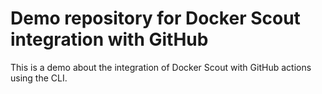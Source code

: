 # Demo repository for Docker Scout integration with GitHub
This is a demo about the integration of Docker Scout with GitHub actions using the CLI.
